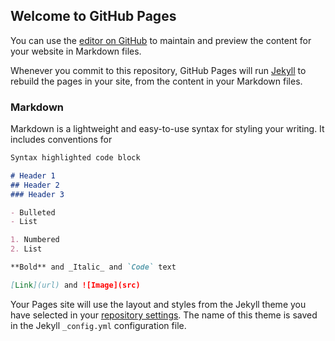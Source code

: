 ## Welcome to GitHub Pages

You can use the [editor on GitHub](https://github.com/KrishnaNJena/Krishna_PortFolio/edit/gh-pages/index.md) to maintain and preview the content for your website in Markdown files.

Whenever you commit to this repository, GitHub Pages will run [Jekyll](https://jekyllrb.com/) to rebuild the pages in your site, from the content in your Markdown files.

### Markdown

Markdown is a lightweight and easy-to-use syntax for styling your writing. It includes conventions for

```markdown
Syntax highlighted code block

# Header 1
## Header 2
### Header 3

- Bulleted
- List

1. Numbered
2. List

**Bold** and _Italic_ and `Code` text

[Link](url) and ![Image](src)
```



Your Pages site will use the layout and styles from the Jekyll theme you have selected in your [repository settings](https://github.com/KrishnaNJena/Krishna_PortFolio/settings/pages). The name of this theme is saved in the Jekyll `_config.yml` configuration file.


